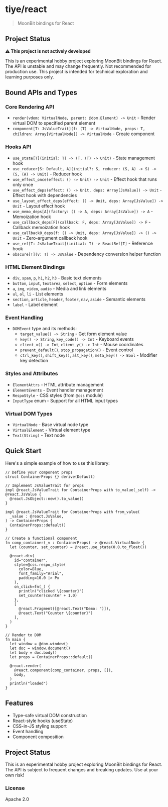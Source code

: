 # tiye/react

> MoonBit bindings for React

## Project Status

**⚠️ This project is not actively developed**

This is an experimental hobby project exploring MoonBit bindings for React. The API is unstable and may change frequently. Not recommended for production use. This project is intended for technical exploration and learning purposes only.

## Bound APIs and Types

### Core Rendering API

- `render(vdom: VirtualNode, parent: @dom.Element) -> Unit` - Render virtual DOM to specified parent element
- `component[T: JsValueTrait](f: (T) -> VirtualNode, props: T, children: Array[VirtualNode]) -> VirtualNode` - Create component

### Hooks API

- `use_state[T](initial: T) -> (T, (T) -> Unit)` - State management hook
- `use_reducer[S: Default, A](initial?: S, reducer: (S, A) -> S) -> (S, (A) -> Unit)` - Reducer hook
- `use_effect_once(effect: () -> Unit) -> Unit` - Effect hook that runs only once
- `use_effect_deps(effect: () -> Unit, deps: Array[JsValue]) -> Unit` - Effect hook with dependencies
- `use_layout_effect_deps(effect: () -> Unit, deps: Array[JsValue]) -> Unit` - Layout effect hook
- `use_memo_deps[A](factory: () -> A, deps: Array[JsValue]) -> A` - Memoization hook
- `use_callback_deps[F](callback: F, deps: Array[JsValue]) -> F` - Callback memoization hook
- `use_callback0_deps(f: () -> Unit, deps: Array[JsValue]) -> () -> Unit` - Zero-argument callback hook
- `use_ref[T: JsValueTrait](initial: T) -> ReactRef[T]` - Reference hook
- `obscure[T](v: T) -> JsValue` - Dependency conversion helper function

### HTML Element Bindings

- `div`, `span`, `p`, `h1`, `h2`, `h3` - Basic text elements
- `button`, `input`, `textarea`, `select`, `option` - Form elements
- `a`, `img`, `video`, `audio` - Media and link elements
- `ul`, `ol`, `li` - List elements
- `section`, `article`, `header`, `footer`, `nav`, `aside` - Semantic elements
- `label` - Label element

### Event Handling

- `DOMEvent` type and its methods:
  - `target_value() -> String` - Get form element value
  - `key() -> String`, `key_code() -> Int` - Keyboard events
  - `client_x() -> Int`, `client_y() -> Int` - Mouse coordinates
  - `prevent_default()`, `stop_propagation()` - Event control
  - `ctrl_key()`, `shift_key()`, `alt_key()`, `meta_key() -> Bool` - Modifier key detection

### Styles and Attributes

- `ElementAttrs` - HTML attribute management
- `ElementEvents` - Event handler management
- `RespoStyle` - CSS styles (from `@css` module)
- `InputType` enum - Support for all HTML input types

### Virtual DOM Types

- `VirtualNode` - Base virtual node type
- `VirtualElement` - Virtual element type
- `Text(String)` - Text node

## Quick Start

Here's a simple example of how to use this library:

```moonbit
// Define your component props
struct ContainerProps {} derive(Default)

// Implement JsValueTrait for props
impl @react.JsValueTrait for ContainerProps with to_value(_self) -> @react.JsValue {
  @react.JsObject::new().to_value()
}

impl @react.JsValueTrait for ContainerProps with from_value(
  _value : @react.JsValue,
) -> ContainerProps {
  ContainerProps::default()
}

// Create a functional component
fn comp_container(_v : ContainerProps) -> @react.VirtualNode {
  let (counter, set_counter) = @react.use_state(0.0.to_float())

  @react.div(
    id="container",
    style=@css.respo_style(
      color=Blue,
      font_family="Arial",
      padding=10.0 |> Px
    ),
    on_click=fn(_) {
      println("clicked \{counter}")
      set_counter(counter + 1.0)
    },
    [
      @react.Fragment([@react.Text("Demo: ")]),
      @react.Text("Counter \{counter}")
    ],
  )
}

// Render to DOM
fn main {
  let window = @dom.window()
  let doc = window.document()
  let body = doc.body()
  let props = ContainerProps::default()

  @react.render(
    @react.component(comp_container, props, []),
    body,
  )
  println("loaded")
}
```

## Features

- Type-safe virtual DOM construction
- React-style hooks (useState)
- CSS-in-JS styling support
- Event handling
- Component composition

## Project Status

This is an experimental hobby project exploring MoonBit bindings for React. The API is subject to frequent changes and breaking updates. Use at your own risk!

### License

Apache 2.0
